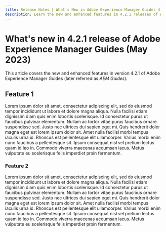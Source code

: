 ```yaml
---
title: Release Notes | What's New in Adobe Experience Manager Guides 4.2.1 release
description: Learn the new and enhanced features in 4.2.1 releases of Adobe Experience Manager Guides
---
```

# What's new in 4.2.1 release of Adobe Experience Manager Guides (May 2023)

This article covers the new and enhanced features in version 4.2.1 of Adobe Experience Manager Guides (later referred as *AEM Guides*).


## Feature 1

Lorem ipsum dolor sit amet, consectetur adipiscing elit, sed do eiusmod tempor incididunt ut labore et dolore magna aliqua. Nulla facilisi etiam dignissim diam quis enim lobortis scelerisque. Id consectetur purus ut faucibus pulvinar elementum. Nullam ac tortor vitae purus faucibus ornare suspendisse sed. Justo nec ultrices dui sapien eget mi. Quis hendrerit dolor magna eget est lorem ipsum dolor sit. Amet nulla facilisi morbi tempus iaculis urna id. Rhoncus est pellentesque elit ullamcorper. Varius morbi enim nunc faucibus a pellentesque sit. Ipsum consequat nisl vel pretium lectus quam id leo in. Commodo viverra maecenas accumsan lacus. Metus vulputate eu scelerisque felis imperdiet proin fermentum.

### Feature 2

Lorem ipsum dolor sit amet, consectetur adipiscing elit, sed do eiusmod tempor incididunt ut labore et dolore magna aliqua. Nulla facilisi etiam dignissim diam quis enim lobortis scelerisque. Id consectetur purus ut faucibus pulvinar elementum. Nullam ac tortor vitae purus faucibus ornare suspendisse sed. Justo nec ultrices dui sapien eget mi. Quis hendrerit dolor magna eget est lorem ipsum dolor sit. Amet nulla facilisi morbi tempus iaculis urna id. Rhoncus est pellentesque elit ullamcorper. Varius morbi enim nunc faucibus a pellentesque sit. Ipsum consequat nisl vel pretium lectus quam id leo in. Commodo viverra maecenas accumsan lacus. Metus vulputate eu scelerisque felis imperdiet proin fermentum.